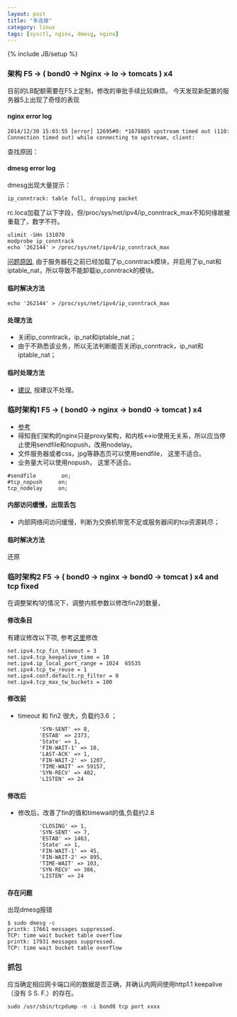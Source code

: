 ```yaml
---
layout: post
title: "多连接"
category: linux
tags: [sysctl, nginx, dmesg, nginx]
---
```

{% include JB/setup %}

### 架构 F5 -> ( bond0 -> Nginx -> lo ->  tomcats ) x4


目前的LB配额需要在F5上定制，修改的审批手续比较麻烦。
今天发现新配置的服务器5上出现了奇怪的表现

#### nginx error log 

```
2014/12/30 15:03:55 [error] 12695#0: *1678885 upstream timed out (110: Connection timed out) while connecting to upstream, client:
```


查找原因：

#### dmesg error log

dmesg出现大量提示：

```
ip_conntrack: table full, dropping packet
```

rc.loca加载了以下字段，但/proc/sys/net/ipv4/ip_conntrack_max不知何缘故被重载了，数字不符。

```
ulimit -SHn 131070
modprobe ip_conntrack
echo '262144' > /proc/sys/net/ipv4/ip_conntrack_max
```

[问题原因](https://major.io/2008/01/24/ip_conntrack-table-full-dropping-packet/), 由于服务器在之前已经加载了ip_conntrack模块，并启用了ip_nat和iptable_nat，所以导致不能卸载ip_conntrack的模块。

#### 临时解决方法

```
echo '262144' > /proc/sys/net/ipv4/ip_conntrack_max
```

#### 处理方法

* 关闭ip_conntrack，ip_nat和iptable_nat；
* 由于不熟悉该业务，所以无法判断能否关闭ip_conntrack，ip_nat和iptable_nat；

#### 临时处理方法

* [建议](http://serverfault.com/questions/449744/a-lot-of-tcp-time-wait-bucket-table-overflow-in-centos-6), 按建议不处理。


### 临时架构1 F5 -> ( bond0 -> nginx -> bond0 -> tomcat ) x4

* [参考](https://t37.net/nginx-optimization-understanding-sendfile-tcp_nodelay-and-tcp_nopush.html)
* 得知我们架构的nginx只是proxy架构，和内核<->io使用无关系，所以应当停止使用sendfile和nopush，改用nodelay。
* 文件服务器或者css，jpg等静态页可以使用sendfile， 这里不适合。 
* 业务量大可以使用nopush， 这里不适合。

```
#sendfile        on; 
#tcp_nopush     on;
tcp_nodelay     on;
```

#### 内部访问缓慢，出现丢包 

* 内部网络间访问缓慢，判断为交换机带宽不足或服务器间的tcp资源耗尽；

#### 临时解决方法

还原


### 临时架构2 F5 -> ( bond0 -> nginx -> bond0 -> tomcat ) x4  and  tcp fixed

在调整架构1的情况下，调整内核参数以修改fin2的数量，

#### 修改条目

有建议修改以下项,  参考[这里](http://blog.chinaunix.net/uid-10915175-id-3589455.html)修改

```
net.ipv4.tcp_fin_timeout = 3
net.ipv4.tcp_keepalive_time = 10
net.ipv4.ip_local_port_range = 1024  65535
net.ipv4.tcp_tw_reuse = 1
net.ipv4.conf.default.rp_filter = 0
net.ipv4.tcp_max_tw_buckets = 100
```

#### 修改前

* timeout 和 fin2 很大，负载约3.6 ；

```
          'SYN-SENT' => 8,
          'ESTAB' => 2373,
          'State' => 1,
          'FIN-WAIT-1' => 10,
          'LAST-ACK' => 1,
          'FIN-WAIT-2' => 1207,
          'TIME-WAIT' => 59157,
          'SYN-RECV' => 402,
          'LISTEN' => 24
```

#### 修改后

* 修改后，改善了fin的值和timewait的值,负载约2.8

```
          'CLOSING' => 1,
          'SYN-SENT' => 7,
          'ESTAB' => 1463,
          'State' => 1,
          'FIN-WAIT-1' => 45,
          'FIN-WAIT-2' => 895,
          'TIME-WAIT' => 103,
          'SYN-RECV' => 386,
          'LISTEN' => 24
```

#### 存在问题

出现dmesg报错

```
$ sudo dmesg -c
printk: 17661 messages suppressed.
TCP: time wait bucket table overflow
printk: 17931 messages suppressed.
TCP: time wait bucket table overflow
```

### 抓包

应当确定相应网卡端口间的数据是否正确，并确认内网间使用http1.1 keepalive（没有 S S. F.）的存在。

```
sudo /usr/sbin/tcpdump -n -i bond0 tcp port xxxx
```
